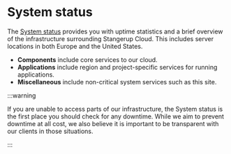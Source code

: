 # System status

The [System status](https://status.stangerup.cloud) provides you with uptime statistics and a brief overview of the infrastructure surrounding Stangerup Cloud. This includes server locations in both Europe and the United States.

- **Components** include core services to our cloud.
- **Applications** include region and project-specific services for running applications.
- **Miscellaneous** include non-critical system services such as this site.

:::warning

If you are unable to access parts of our infrastructure, the System status is the first place you should check for any downtime. While we aim to prevent downtime at all cost, we also believe it is important to be transparent with our clients in those situations.

:::
